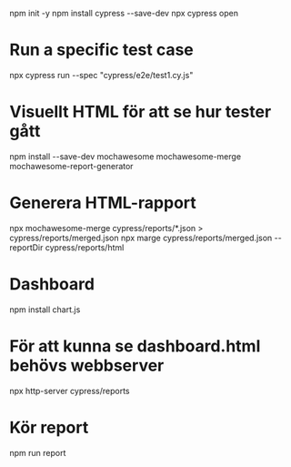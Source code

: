 npm init -y
npm install cypress --save-dev
npx cypress open

# Run a specific test case
npx cypress run --spec "cypress/e2e/test1.cy.js"

# Visuellt HTML för att se hur tester gått
npm install --save-dev mochawesome mochawesome-merge mochawesome-report-generator

# Generera HTML-rapport
npx mochawesome-merge cypress/reports/*.json > cypress/reports/merged.json
npx marge cypress/reports/merged.json --reportDir cypress/reports/html

# Dashboard
npm install chart.js
# För att kunna se dashboard.html behövs webbserver
npx http-server cypress/reports


# Kör report
npm run report
